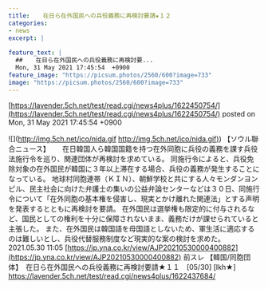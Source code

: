 ```yaml
---
title:  　在日ら在外国民への兵役義務に再検討要請★１２　  
categories:
- news
excerpt: |
  
feature_text: |
  ##  　在日ら在外国民への兵役義務に再検討要...
  Mon, 31 May 2021 17:45:54  +0900
feature_image: "https://picsum.photos/2560/600?image=733"
image: "https://picsum.photos/2560/600?image=733"
---
```


[https://lavender.5ch.net/test/read.cgi/news4plus/1622450754/](https://lavender.5ch.net/test/read.cgi/news4plus/1622450754/)
posted on Mon, 31 May 2021 17:45:54  +0900

<!--more-->

![](http://img.5ch.net/ico/nida.gif [http://img.5ch.net/ico/nida.gif)](http://img.5ch.net/ico/nida.gif)) 【ソウル聯合ニュース】　　 在日韓国人ら韓国国籍を持つ在外同胞に兵役の義務を課す兵役法施行令を巡り、関連団体が再検討を求めている。 同施行令によると、兵役免除対象の在外国民が韓国に３年以上滞在する場合、兵役の義務が発生することになっている。 地球村同胞連帯（ＫＩＮ）、朝鮮学校と共にする人々モンダンヨンピル、民主社会に向けた弁護士の集いの公益弁論センターなどは３０日、同施行令について「在外同胞の基本権を侵害し、現実とかけ離れた関連法」とする声明を発表するとともに再検討を要請。 在外国民は選挙権も限定的に付与されるなど、国民としての権利を十分に保障されないまま、義務だけが課せられていると主張した。 また、在外国民は韓国語を母国語としないため、軍生活に適応するのは難しいとし、兵役代替服務制度など現実的な案の検討を求めた。 2021.05.30 11:05 [https://jp.yna.co.kr/view/AJP20210530000400882](https://jp.yna.co.kr/view/AJP20210530000400882) 前スレ 【韓国/同胞団体】　在日ら在外国民への兵役義務に再検討要請★１１　[05/30] [Ikh★] https://lavender.5ch.net/test/read.cgi/news4plus/1622437684/
